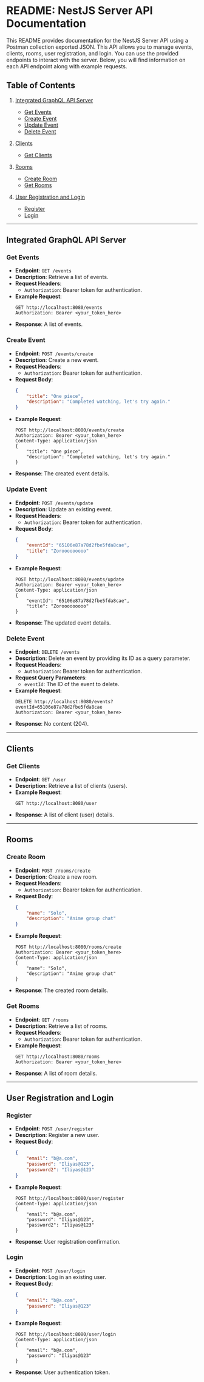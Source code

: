 # README: NestJS Server API Documentation

This README provides documentation for the NestJS Server API using a Postman collection exported JSON. This API allows you to manage events, clients, rooms, user registration, and login. You can use the provided endpoints to interact with the server. Below, you will find information on each API endpoint along with example requests.

## Table of Contents

1. [Integrated GraphQL API Server](#integrated-graphql-api-server)
   - [Get Events](#get-events)
   - [Create Event](#create-event)
   - [Update Event](#update-event)
   - [Delete Event](#delete-event)

2. [Clients](#clients)
   - [Get Clients](#get-clients)

3. [Rooms](#rooms)
   - [Create Room](#create-room)
   - [Get Rooms](#get-rooms)

4. [User Registration and Login](#user-registration-and-login)
   - [Register](#register)
   - [Login](#login)

---

## Integrated GraphQL API Server

### Get Events

- **Endpoint**: `GET /events`
- **Description**: Retrieve a list of events.
- **Request Headers**:
  - `Authorization`: Bearer token for authentication.
- **Example Request**:
  ```http
  GET http://localhost:8080/events
  Authorization: Bearer <your_token_here>
  ```
- **Response**: A list of events.

### Create Event

- **Endpoint**: `POST /events/create`
- **Description**: Create a new event.
- **Request Headers**:
  - `Authorization`: Bearer token for authentication.
- **Request Body**:
  ```json
  {
      "title": "One piece",
      "description": "Completed watching, let's try again."
  }
  ```
- **Example Request**:
  ```http
  POST http://localhost:8080/events/create
  Authorization: Bearer <your_token_here>
  Content-Type: application/json
  {
      "title": "One piece",
      "description": "Completed watching, let's try again."
  }
  ```
- **Response**: The created event details.

### Update Event

- **Endpoint**: `POST /events/update`
- **Description**: Update an existing event.
- **Request Headers**:
  - `Authorization`: Bearer token for authentication.
- **Request Body**:
  ```json
  {
      "eventId": "65106e87a78d2fbe5fda8cae",
      "title": "Zorooooooooo"
  }
  ```
- **Example Request**:
  ```http
  POST http://localhost:8080/events/update
  Authorization: Bearer <your_token_here>
  Content-Type: application/json
  {
      "eventId": "65106e87a78d2fbe5fda8cae",
      "title": "Zorooooooooo"
  }
  ```
- **Response**: The updated event details.

### Delete Event

- **Endpoint**: `DELETE /events`
- **Description**: Delete an event by providing its ID as a query parameter.
- **Request Headers**:
  - `Authorization`: Bearer token for authentication.
- **Request Query Parameters**:
  - `eventId`: The ID of the event to delete.
- **Example Request**:
  ```http
  DELETE http://localhost:8080/events?eventId=65106e87a78d2fbe5fda8cae
  Authorization: Bearer <your_token_here>
  ```
- **Response**: No content (204).

---

## Clients

### Get Clients

- **Endpoint**: `GET /user`
- **Description**: Retrieve a list of clients (users).
- **Example Request**:
  ```http
  GET http://localhost:8080/user
  ```
- **Response**: A list of client (user) details.

---

## Rooms

### Create Room

- **Endpoint**: `POST /rooms/create`
- **Description**: Create a new room.
- **Request Headers**:
  - `Authorization`: Bearer token for authentication.
- **Request Body**:
  ```json
  {
      "name": "Solo",
      "description": "Anime group chat"
  }
  ```
- **Example Request**:
  ```http
  POST http://localhost:8080/rooms/create
  Authorization: Bearer <your_token_here>
  Content-Type: application/json
  {
      "name": "Solo",
      "description": "Anime group chat"
  }
  ```
- **Response**: The created room details.

### Get Rooms

- **Endpoint**: `GET /rooms`
- **Description**: Retrieve a list of rooms.
- **Request Headers**:
  - `Authorization`: Bearer token for authentication.
- **Example Request**:
  ```http
  GET http://localhost:8080/rooms
  Authorization: Bearer <your_token_here>
  ```
- **Response**: A list of room details.

---

## User Registration and Login

### Register

- **Endpoint**: `POST /user/register`
- **Description**: Register a new user.
- **Request Body**:
  ```json
  {
      "email": "b@a.com",
      "password": "Iliyas@123",
      "password2": "Iliyas@123"
  }
  ```
- **Example Request**:
  ```http
  POST http://localhost:8080/user/register
  Content-Type: application/json
  {
      "email": "b@a.com",
      "password": "Iliyas@123",
      "password2": "Iliyas@123"
  }
  ```
- **Response**: User registration confirmation.

### Login

- **Endpoint**: `POST /user/login`
- **Description**: Log in an existing user.
- **Request Body**:
  ```json
  {
      "email": "b@a.com",
      "password": "Iliyas@123"
  }
  ```
- **Example Request**:
  ```http
  POST http://localhost:8080/user/login
  Content-Type: application/json
  {
      "email": "b@a.com",
      "password": "Iliyas@123"
  }
  ```
- **Response**: User authentication token.
